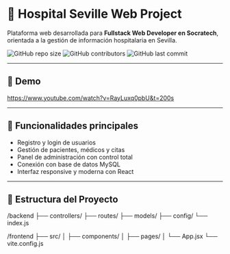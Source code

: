 # 🏥 Hospital Seville Web Project

Plataforma web desarrollada para **Fullstack Web Developer en Socratech**, orientada a la gestión de información hospitalaria en Sevilla.

![GitHub repo size](https://img.shields.io/github/repo-size/IvanDSan/Hospital-Seville-Web-Project)
![GitHub contributors](https://img.shields.io/github/contributors/IvanDSan/Hospital-Seville-Web-Project)
![GitHub last commit](https://img.shields.io/github/last-commit/IvanDSan/Hospital-Seville-Web-Project)

---

## 📸 Demo

https://www.youtube.com/watch?v=RayLuxq0pbU&t=200s

---

## 🚀 Funcionalidades principales

- Registro y login de usuarios
- Gestión de pacientes, médicos y citas
- Panel de administración con control total
- Conexión con base de datos MySQL
- Interfaz responsive y moderna con React

---

## 📂 Estructura del Proyecto
/backend 
├── controllers/ 
├── routes/ 
├── models/ 
├── config/ 
└── index.js

/frontend 
├── src/ 
│ 
├── components/ 
│ 
├── pages/ 
│ 
└── App.jsx 
└── vite.config.js

